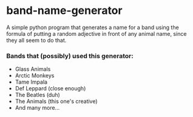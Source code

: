 # band-name-generator
A simple python program that generates a name for a band using the formula of putting a random adjective in front of any animal name, since they all seem to do that.

### Bands that (possibly) used this generator:
- Glass Animals
- Arctic Monkeys
- Tame Impala
- Def Leppard (close enough)
- The Beatles (duh)
- The Animals (this one's creative)
- And many more...
